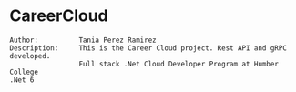 # 

<h1 class="nx-mt-2 nx-text-4xl nx-font-bold nx-tracking-tight">CareerCloud</h1>

    Author:          Tania Perez Ramirez
    Description: 	 This is the Career Cloud project. Rest API and gRPC developed. 
	                 Full stack .Net Cloud Developer Program at Humber College
	.Net 6